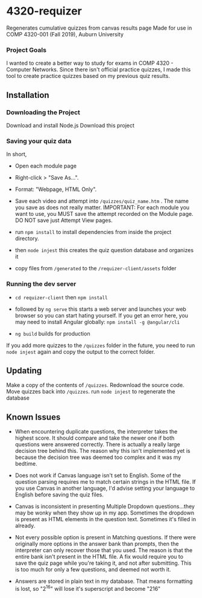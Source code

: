 # 4320-requizer
Regenerates cumulative quizzes from canvas results page
Made for use in COMP 4320-001 (Fall 2019), Auburn University

### Project Goals
I wanted to create a better way to study for exams in COMP 4320 - Computer Networks. Since there isn't official practice quizzes, I made this tool to create practice quizzes based on my previous quiz results.

## Installation
### Downloading the Project
Download and install Node.js
Download this project

### Saving your quiz data
In short,

* Open each module page 
* Right-click > "Save As...". 
* Format: "Webpage, HTML Only". 
* Save each video and attempt into ```/quizzes/quiz_name.htm``` . The name you save as does not really matter.
IMPORTANT: For each module you want to use, you MUST save the attempt recorded on the Module page. DO NOT save just Attempt View pages. 

* run ```npm install``` to install dependencies from inside the project directory.
* then ```node injest``` this creates the quiz question database and organizes it
* copy files from ```/generated``` to the ```/requizer-client/assets``` folder

### Running the dev server
* ```cd requizer-client``` then ```npm install```
* followed by ```ng serve``` this starts a web server and launches your web browser so you can start hating yourself. If you get an error here, you may need to install Angular globally: ```npm install -g @angular/cli```

* ```ng build``` builds for production

If you add more quizzes to the ```/quizzes``` folder in the future, you need to run ```node injest``` again and copy the output to the correct folder.

## Updating
Make a copy of the contents of ```/quizzes```. Redownload the source code. Move quizzes back into ```/quizzes```. run ```node injest``` to regenerate the database

## Known Issues
* When encountering duplicate questions, the interpreter takes the highest score. It should compare and take the newer one if both questions were answered correctly. There is actually a really large decision tree behind this. The reason why this isn't implemented yet is because the decision tree was deemed too complex and it was my bedtime.

* Does not work if Canvas language isn't set to English. Some of the question parsing requires me to match certain strings in the HTML file. If you use Canvas in another language, I'd advise setting your language to English before saving the quiz files.

* Canvas is inconsistent in presenting Multiple Dropdown questions...they may be wonky when they show up in my app. Sometimes the dropdown is present as HTML elements in the question text. Sometimes it's filled in already.

* Not every possible option is present in Matching questions. If there were originally more options in the answer bank than prompts, then the interpreter can only recover those that you used. The reason is that the entire bank isn't present in the HTML file. A fix would require you to save the quiz page while you're taking it, and not after submitting. This is too much for only a few questions, and deemed not worth it.

* Answers are stored in plain text in my database. That means formatting is lost, so "2<sup>16</sup>" will lose it's superscript and become "216"